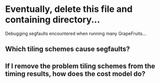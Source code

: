 # Eventually, delete this file and containing directory...
Debugging segfaults encountered when running many GrapeFruits...
## Which tiling schemes cause segfaults?
## If I remove the problem tiling schemes from the timing results, how does the cost model do?